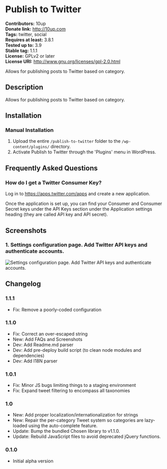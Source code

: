 # Publish to Twitter #
**Contributors:**      10up  
**Donate link:**       http://10up.com  
**Tags:**              twitter, social  
**Requires at least:** 3.8.1  
**Tested up to:**      3.9  
**Stable tag:**        1.1.1  
**License:**           GPLv2 or later  
**License URI:**       http://www.gnu.org/licenses/gpl-2.0.html  

Allows for publishing posts to Twitter based on category.

## Description ##

Allows for publishing posts to Twitter based on category.

## Installation ##

### Manual Installation ###

1. Upload the entire `/publish-to-twitter` folder to the `/wp-content/plugins/` directory.
1. Activate Publish to Twitter through the 'Plugins' menu in WordPress.

## Frequently Asked Questions ##

### How do I get a Twitter Consumer Key? ###

Log in to https://apps.twitter.com/apps and create a new application.

Once the application is set up, you can find your Consumer and Consumer Secret keys under the API Keys section under the Application settings heading (they are called API key and API secret).

## Screenshots ##

### 1. Settings configuration page. Add Twitter API keys and authenticate accounts. ###
![Settings configuration page. Add Twitter API keys and authenticate accounts.](http://s.wordpress.org/extend/plugins/publish-to-twitter/screenshot-1.png)


## Changelog ##

### 1.1.1 ###

* Fix: Remove a poorly-coded configuration

### 1.1.0 ###

* Fix: Correct an over-escaped string
* New: Add FAQs and Screenshots
* Dev: Add Readme.md parser
* Dev: Add pre-deploy build script (to clean node modules and dependencies)
* Dev: Add I18N parser

### 1.0.1 ###

* Fix: Minor JS bugs limiting things to a staging environment
* Fix: Expand tweet filtering to encompass all taxonomies

### 1.0 ###

* New: Add proper localization/internationalization for strings
* New: Repair the per-category Tweet system so categories are lazy-loaded using the auto-complete feature.
* Update: Bump the bundled Chosen library to v1.1.0.
* Update: Rebuild JavaScript files to avoid deprecated jQuery functions.

### 0.1.0 ###

* Initial alpha version
